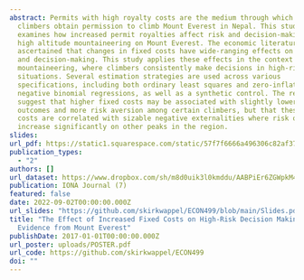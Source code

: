 ```yaml
---
abstract: Permits with high royalty costs are the medium through which mountain
  climbers obtain permission to climb Mount Everest in Nepal. This study
  examines how increased permit royalties affect risk and decision-making in
  high altitude mountaineering on Mount Everest. The economic literature has
  ascertained that changes in fixed costs have wide-ranging effects on behaviour
  and decision-making. This study applies these effects in the context of
  mountaineering, where climbers consistently make decisions in high-risk
  situations. Several estimation strategies are used across various
  specifications, including both ordinary least squares and zero-inflated
  negative binomial regressions, as well as a synthetic control. The results
  suggest that higher fixed costs may be associated with slightly lower risk
  outcomes and more risk aversion among certain climbers, but that these higher
  costs are correlated with sizable negative externalities where risk outcomes
  increase significantly on other peaks in the region.
slides: 
url_pdf: https://static1.squarespace.com/static/57f7f6666a496306c82af376/t/631bdc0ee262f068e08e32f3/1662770220730/IONA-2022-Volume-VII.pdf
publication_types:
  - "2"
authors: []
url_dataset: https://www.dropbox.com/sh/m8d0uik3l0kmddu/AABPiEr6ZGWpkM4O8TaC0jDPa?dl=0
publication: IONA Journal (7)
featured: false
date: 2022-09-02T00:00:00.000Z
url_slides: "https://github.com/skirkwappel/ECON499/blob/main/Slides.pdf"
title: "The Effect of Increased Fixed Costs on High-Risk Decision Making:
  Evidence from Mount Everest"
publishDate: 2017-01-01T00:00:00.000Z
url_poster: uploads/POSTER.pdf
url_code: https://github.com/skirkwappel/ECON499
doi: ""
---
```

